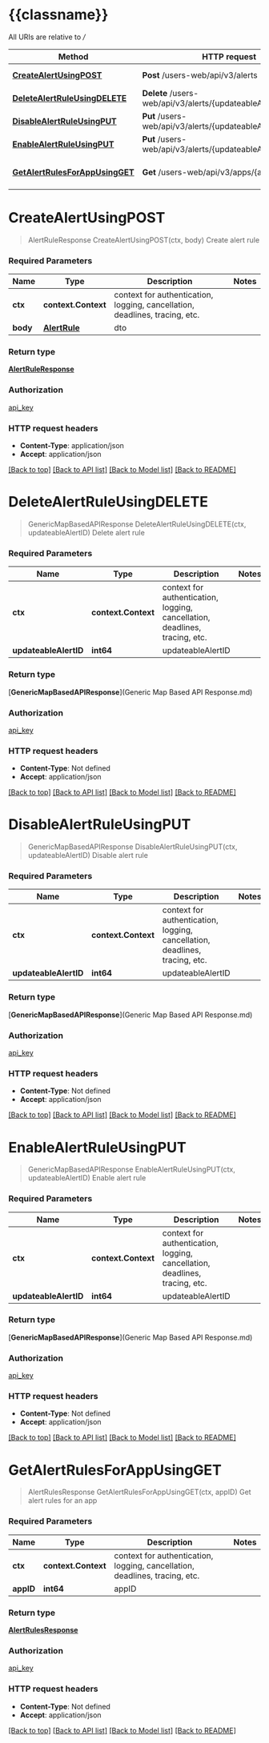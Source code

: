 # {{classname}}

All URIs are relative to */*

| Method                                                                      | HTTP request                                                 | Description                |
| --------------------------------------------------------------------------- | ------------------------------------------------------------ | -------------------------- |
| [**CreateAlertUsingPOST**](AlertsAPI.md#CreateAlertUsingPOST)               | **Post** /users-web/api/v3/alerts                            | Create alert rule          |
| [**DeleteAlertRuleUsingDELETE**](AlertsAPI.md#DeleteAlertRuleUsingDELETE)   | **Delete** /users-web/api/v3/alerts/{updateableAlertID}      | Delete alert rule          |
| [**DisableAlertRuleUsingPUT**](AlertsAPI.md#DisableAlertRuleUsingPUT)       | **Put** /users-web/api/v3/alerts/{updateableAlertID}/disable | Disable alert rule         |
| [**EnableAlertRuleUsingPUT**](AlertsAPI.md#EnableAlertRuleUsingPUT)         | **Put** /users-web/api/v3/alerts/{updateableAlertID}/enable  | Enable alert rule          |
| [**GetAlertRulesForAppUsingGET**](AlertsAPI.md#GetAlertRulesForAppUsingGET) | **Get** /users-web/api/v3/apps/{appID}/alerts                | Get alert rules for an app |

# **CreateAlertUsingPOST**
> AlertRuleResponse CreateAlertUsingPOST(ctx, body)
Create alert rule

### Required Parameters

| Name     | Type                          | Description                                                                 | Notes |
| -------- | ----------------------------- | --------------------------------------------------------------------------- | ----- |
| **ctx**  | **context.Context**           | context for authentication, logging, cancellation, deadlines, tracing, etc. |
| **body** | [**AlertRule**](AlertRule.md) | dto                                                                         |

### Return type

[**AlertRuleResponse**](AlertRuleResponse.md)

### Authorization

[api_key](../README.md#api_key)

### HTTP request headers

 - **Content-Type**: application/json
 - **Accept**: application/json

[[Back to top]](#) [[Back to API list]](../README.md#documentation-for-api-endpoints) [[Back to Model list]](../README.md#documentation-for-models) [[Back to README]](../README.md)

# **DeleteAlertRuleUsingDELETE**
> GenericMapBasedAPIResponse DeleteAlertRuleUsingDELETE(ctx, updateableAlertID)
Delete alert rule

### Required Parameters

| Name                  | Type                | Description                                                                 | Notes |
| --------------------- | ------------------- | --------------------------------------------------------------------------- | ----- |
| **ctx**               | **context.Context** | context for authentication, logging, cancellation, deadlines, tracing, etc. |
| **updateableAlertID** | **int64**           | updateableAlertID                                                           |

### Return type

[**GenericMapBasedAPIResponse**](Generic Map Based API Response.md)

### Authorization

[api_key](../README.md#api_key)

### HTTP request headers

 - **Content-Type**: Not defined
 - **Accept**: application/json

[[Back to top]](#) [[Back to API list]](../README.md#documentation-for-api-endpoints) [[Back to Model list]](../README.md#documentation-for-models) [[Back to README]](../README.md)

# **DisableAlertRuleUsingPUT**
> GenericMapBasedAPIResponse DisableAlertRuleUsingPUT(ctx, updateableAlertID)
Disable alert rule

### Required Parameters

| Name                  | Type                | Description                                                                 | Notes |
| --------------------- | ------------------- | --------------------------------------------------------------------------- | ----- |
| **ctx**               | **context.Context** | context for authentication, logging, cancellation, deadlines, tracing, etc. |
| **updateableAlertID** | **int64**           | updateableAlertID                                                           |

### Return type

[**GenericMapBasedAPIResponse**](Generic Map Based API Response.md)

### Authorization

[api_key](../README.md#api_key)

### HTTP request headers

 - **Content-Type**: Not defined
 - **Accept**: application/json

[[Back to top]](#) [[Back to API list]](../README.md#documentation-for-api-endpoints) [[Back to Model list]](../README.md#documentation-for-models) [[Back to README]](../README.md)

# **EnableAlertRuleUsingPUT**
> GenericMapBasedAPIResponse EnableAlertRuleUsingPUT(ctx, updateableAlertID)
Enable alert rule

### Required Parameters

| Name                  | Type                | Description                                                                 | Notes |
| --------------------- | ------------------- | --------------------------------------------------------------------------- | ----- |
| **ctx**               | **context.Context** | context for authentication, logging, cancellation, deadlines, tracing, etc. |
| **updateableAlertID** | **int64**           | updateableAlertID                                                           |

### Return type

[**GenericMapBasedAPIResponse**](Generic Map Based API Response.md)

### Authorization

[api_key](../README.md#api_key)

### HTTP request headers

 - **Content-Type**: Not defined
 - **Accept**: application/json

[[Back to top]](#) [[Back to API list]](../README.md#documentation-for-api-endpoints) [[Back to Model list]](../README.md#documentation-for-models) [[Back to README]](../README.md)

# **GetAlertRulesForAppUsingGET**
> AlertRulesResponse GetAlertRulesForAppUsingGET(ctx, appID)
Get alert rules for an app

### Required Parameters

| Name      | Type                | Description                                                                 | Notes |
| --------- | ------------------- | --------------------------------------------------------------------------- | ----- |
| **ctx**   | **context.Context** | context for authentication, logging, cancellation, deadlines, tracing, etc. |
| **appID** | **int64**           | appID                                                                       |

### Return type

[**AlertRulesResponse**](AlertRulesResponse.md)

### Authorization

[api_key](../README.md#api_key)

### HTTP request headers

 - **Content-Type**: Not defined
 - **Accept**: application/json

[[Back to top]](#) [[Back to API list]](../README.md#documentation-for-api-endpoints) [[Back to Model list]](../README.md#documentation-for-models) [[Back to README]](../README.md)
